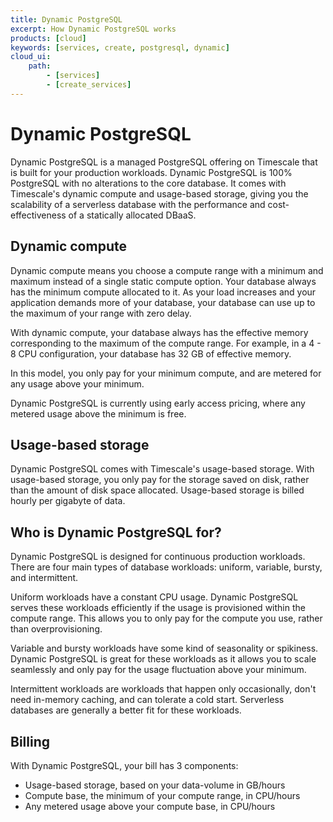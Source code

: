 ```yaml
---
title: Dynamic PostgreSQL
excerpt: How Dynamic PostgreSQL works
products: [cloud]
keywords: [services, create, postgresql, dynamic]
cloud_ui:
    path:
        - [services]
        - [create_services]
---
```


# Dynamic PostgreSQL

Dynamic PostgreSQL is a managed PostgreSQL offering on Timescale that is built 
for your production workloads. Dynamic PostgreSQL is 100% PostgreSQL with no 
alterations to the core database. It comes with Timescale's dynamic compute and 
usage-based storage, giving you the scalability of a serverless database with 
the performance and cost-effectiveness of a statically allocated DBaaS.

## Dynamic compute

Dynamic compute means you choose a compute range with a 
minimum and maximum instead of a single static compute option. Your database always has the minimum compute 
allocated to it. As your load increases and your application demands more of 
your database, your database can use up to the maximum of your range with zero 
delay.

With dynamic compute, your database always has the effective memory 
corresponding to the maximum of the compute range. For example, in a 4 - 8 CPU
configuration, your database has 32 GB of effective memory. 

In this model, you only pay for your minimum compute, and are metered for any 
usage above your minimum.

<Highlight type="note">
Dynamic PostgreSQL is currently using early access pricing, 
where any metered usage above the minimum is free.
</Highlight>

## Usage-based storage

Dynamic PostgreSQL comes with Timescale's usage-based storage. With usage-based 
storage, you only pay for the storage saved on disk, rather than the amount of disk space allocated. 
Usage-based storage is billed hourly per gigabyte of data.

## Who is Dynamic PostgreSQL for?

Dynamic PostgreSQL is designed for continuous production workloads. There are 
four main types of database workloads: uniform, variable, bursty, and 
intermittent.

Uniform workloads have a constant CPU usage. Dynamic PostgreSQL serves these 
workloads efficiently if the usage is provisioned within the compute range. 
This allows you to only pay for the compute you use, rather than 
overprovisioning.

Variable and bursty workloads have some kind of seasonality or spikiness. 
Dynamic PostgreSQL is great for these workloads as it allows you to scale 
seamlessly and only pay for the usage fluctuation above your minimum.

Intermittent workloads are workloads that happen only occasionally, don't need 
in-memory caching, and can tolerate a cold start. Serverless databases are 
generally a better fit for these workloads.

## Billing

With Dynamic PostgreSQL, your bill has 3 components: 
*   Usage-based storage, based on your data-volume in GB/hours
*   Compute base, the minimum of your compute range, in CPU/hours
*   Any metered usage above your compute base, in CPU/hours


